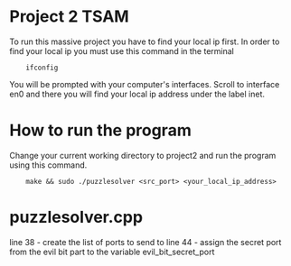 # Project 2 TSAM

To run this massive project you have to find your local ip first. In order to find your local ip you must use this command in the terminal

```
    ifconfig
```

You will be prompted with your computer's interfaces. Scroll to interface en0 and there you will find your local ip address under the label inet.

# How to run the program

Change your current working directory to project2 and run the program using this command.

```
    make && sudo ./puzzlesolver <src_port> <your_local_ip_address>
```

# puzzlesolver.cpp

line 38 - create the list of ports to send to
line 44 - assign the secret port from the evil bit part to the variable evil_bit_secret_port
